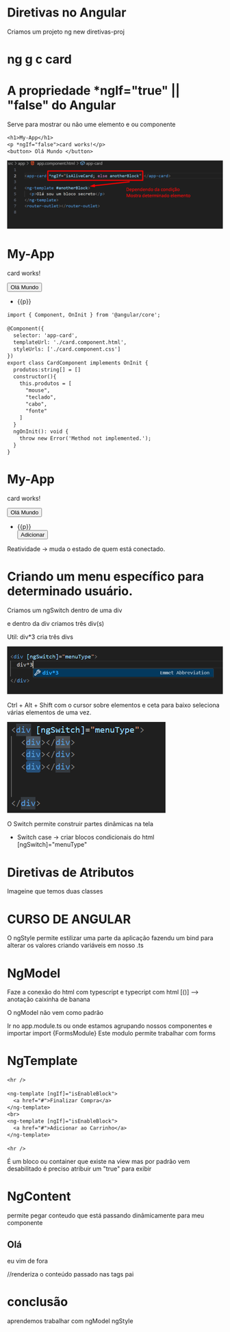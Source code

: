 # Diretivas no Angular

Criamos um projeto ng new diretivas-proj

# ng g c card

# A propriedade \*ngIf="true" || "false" do Angular

Serve para mostrar ou não ume elemento e ou componente

```
<h1>My-App</h1>
<p *ngIf="false">card works!</p>
<button> Olá Mundo </button>

```

![Alt text](./src/assets/images/image.png)

<h1>My-App</h1>
<p *ngIf="true">card works!</p>
<button> Olá Mundo </button>
<ul>
  <li *ngFor="let p of produtos">{{p}}</li>
</ul>

```
import { Component, OnInit } from '@angular/core';

@Component({
  selector: 'app-card',
  templateUrl: './card.component.html',
  styleUrls: ['./card.component.css']
})
export class CardComponent implements OnInit {
  produtos:string[] = []
  constructor(){
    this.produtos = [
      "mouse",
      "teclado",
      "cabo",
      "fonte"
    ]
  }
  ngOnInit(): void {
    throw new Error('Method not implemented.');
  }
}

```

<h1>My-App</h1>
<p *ngIf="true">card works!</p>
<button> Olá Mundo </button>
<ul>
  <li *ngFor="let p of produtos">{{p}}</li>
  <button (click) ="adicionar()">Adicionar</button>
</ul>

Reatividade -> muda o estado de quem está conectado.

# Criando um menu específico para determinado usuário.

Criamos um ngSwitch dentro de uma div

e dentro da div criamos três div(s)

Util: div\*3 cria três divs

![Alt text](./src/assets/images/image1.png)

Ctrl + Alt + Shift com o cursor sobre elementos e ceta para baixo seleciona várias elementos de uma vez.

![Alt text](./src/assets/images/image3.png)

O Switch permite construir partes dinâmicas na tela

- Switch case -> criar blocos condicionais do html
  [ngSwitch]="menuType"

# Diretivas de Atributos

Imageine que temos duas classes

<h1 [ngStyle]="{'background':corFundo, 'color':corDaFonte}">CURSO DE ANGULAR</h1>

O ngStyle permite estilizar uma parte da aplicação fazendu um bind para alterar os valores criando variáveis em nosso .ts

# NgModel

Faze a conexão do html com typescript e typecript com html
[()] --> anotação caixinha de banana

O ngModel não vem como padrão

Ir no app.module.ts ou onde estamos agrupando nossos componentes e importar
import {FormsModule}
Este modulo permite trabalhar com forms

<!--[(ngModel)]="item" binding bi-direcional-->

# NgTemplate

```
<hr />

<ng-template [ngIf]="isEnableBlock">
  <a href="#">Finalizar Compra</a>
</ng-template>
<br>
<ng-template [ngIf]="isEnableBlock">
  <a href="#">Adicionar ao Carrinho</a>
</ng-template>

<hr />
```

É um bloco ou container que existe na view mas por padrão vem desabilitado é preciso atribuir um "true" para exibir

# NgContent
<ng-content></ng-content> permite pegar conteudo que está passando dinâmicamente para meu componente 

<app-comp-atributos>
  <h2>Olá</h2>
  <p>eu vim de fora</p>
</app-comp-atributos>

<ng-content select="h2"></ng-content> //renderiza o conteúdo passado nas tags pai
 
 # conclusão

 aprendemos trabalhar com ngModel
 ngStyle
